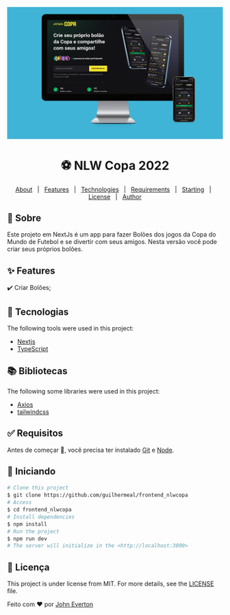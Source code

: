 <div align="center" id="top">
  <img src="/.github/nlw-copa.png" alt="Web Application" />
</div>

<h1 align="center">⚽️ NLW Copa 2022</h1>

<p align="center">
  <a href="#dart-about">About</a> &#xa0; | &#xa0;
  <a href="#sparkles-features">Features</a> &#xa0; | &#xa0;
  <a href="#rocket-technologies">Technologies</a> &#xa0; | &#xa0;
  <a href="#white_check_mark-requirements">Requirements</a> &#xa0; | &#xa0;
  <a href="#checkered_flag-starting">Starting</a> &#xa0; | &#xa0;
  <a href="#memo-license">License</a> &#xa0; | &#xa0;
  <a href="https://github.com/guilhermeal" target="_blank">Author</a>
</p>

## :dart: Sobre ##

Este projeto em NextJs é um app para fazer Bolões dos jogos da Copa do Mundo de Futebol e se divertir com seus amigos. Nesta versão você pode criar seus próprios bolões.

## :sparkles: Features ##

:heavy_check_mark: Criar Bolões;

## :rocket: Tecnologias ##

The following tools were used in this project:

- [Nextjs](https://nextjs.org)
- [TypeScript](https://www.typescriptlang.org/)

## 📚️ Bibliotecas ##

The following some libraries were used in this project:

- [Axios](https://axios-http.com/)
- [tailwindcss](https://tailwindcss.com)

## :white_check_mark: Requisitos ##

Antes de começar :checkered_flag:, você precisa ter instalado [Git](https://git-scm.com) e [Node](https://nodejs.org/en/).

## :checkered_flag: Iniciando ##

```bash
# Clone this project
$ git clone https://github.com/guilhermeal/frontend_nlwcopa
# Access
$ cd frontend_nlwcopa
# Install dependencies
$ npm install
# Run the project
$ npm run dev
# The server will initialize in the <http://localhost:3000>
```

## :memo: Licença ##

This project is under license from MIT. For more details, see the [LICENSE](LICENSE.md) file.

Feito com ❤️ por [John Everton](https://www.linkedin.com/in/john-everton01/)
